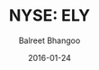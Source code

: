 ---
type: "report"
paper: "ELY_Balreet_Bhangoo.pdf"
author: "Balreet Bhangoo"
company: "Callaway Golf Company"
date: "2016-01-24"
summary: "The Callaway Golf Company (“ELY”) is a leading manufacturer and
distributor of high quality golf equipment and accessories. ELY is
headquartered in Carlsbad, California. The company’s products
are sold in over 100 countries and it employs approximately 1700
people. ELY sells its products through retailers, directly online and
through its pre‐owned and trade in services."
title: "NYSE: ELY"
---